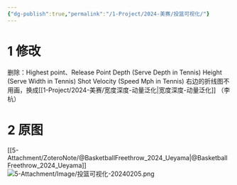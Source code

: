 ```yaml
---
{"dg-publish":true,"permalink":"/1-Project/2024-美赛/投篮可视化/"}
---
```


# 1 修改
删除：Highest point、Release Point
Depth (Serve Depth in Tennis)
Height (Serve Width in Tennis)
Shot Velocity (Speed Mph in Tennis)
右边的折线图不用画，换成[[1-Project/2024-美赛/宽度深度-动量泛化\|宽度深度-动量泛化]] （李杭）
# 2 原图
[[5-Attachment/ZoteroNote/@BasketballFreethrow_2024_Ueyama\|@BasketballFreethrow_2024_Ueyama]]
![5-Attachment/Image/投篮可视化-20240205.png](/img/user/5-Attachment/Image/%E6%8A%95%E7%AF%AE%E5%8F%AF%E8%A7%86%E5%8C%96-20240205.png)